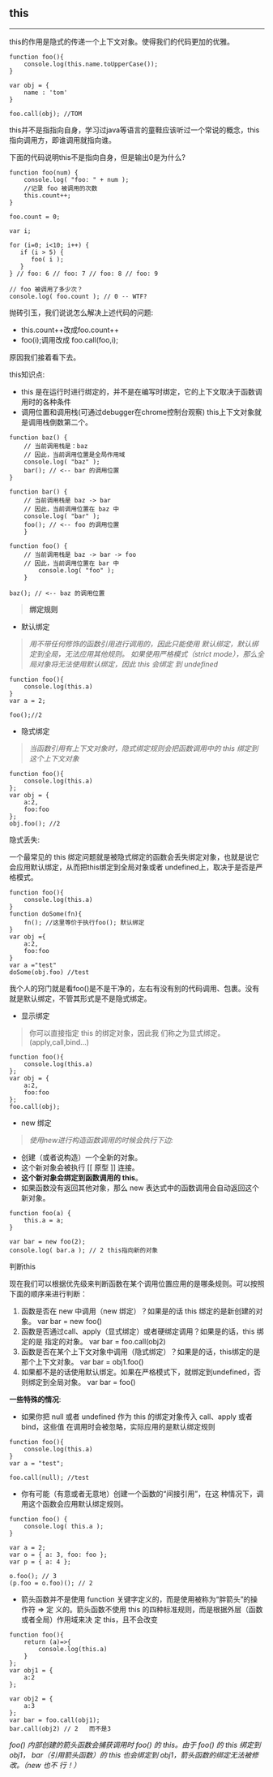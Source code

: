 ## this
***

this的作用是隐式的传递一个上下文对象。使得我们的代码更加的优雅。

```
function foo(){
    console.log(this.name.toUpperCase());
}

var obj = {
    name : 'tom'
}

foo.call(obj); //TOM
```
this并不是指指向自身，学习过java等语言的童鞋应该听过一个常说的概念，this指向调用方，即谁调用就指向谁。

下面的代码说明this不是指向自身，但是输出0是为什么? 
```
function foo(num) {
    console.log( "foo: " + num ); 
    //记录 foo 被调用的次数     
    this.count++;
} 
 
foo.count = 0; 

var i; 
 
for (i=0; i<10; i++) {
   if (i > 5) {
      foo( i );     
   } 
} // foo: 6 // foo: 7 // foo: 8 // foo: 9 
 
// foo 被调用了多少次？ 
console.log( foo.count ); // 0 -- WTF?
```

抛砖引玉，我们说说怎么解决上述代码的问题:
* this.count++改成foo.count++
* foo(i);调用改成 foo.call(foo,i);

原因我们接着看下去。

this知识点:

* this 是在运行时进行绑定的，并不是在编写时绑定，它的上下文取决于函数调 用时的各种条件
* 调用位置和调用栈(可通过debugger在chrome控制台观察) this上下文对象就是调用栈倒数第二个。
```
function baz() {     
    // 当前调用栈是：baz    
    // 因此，当前调用位置是全局作用域 
    console.log( "baz" );    
    bar(); // <-- bar 的调用位置
} 
 
function bar() { 
    // 当前调用栈是 baz -> bar    
    // 因此，当前调用位置在 baz 中
    console.log( "bar" );
    foo(); // <-- foo 的调用位置
    } 
 
function foo() {     
    // 当前调用栈是 baz -> bar -> foo
    // 因此，当前调用位置在 bar 中 
        console.log( "foo" );
    } 
 
baz(); // <-- baz 的调用位置
```
> **绑定规则**

* 默认绑定
> *用不带任何修饰的函数引用进行调用的，因此只能使用 默认绑定，默认绑定到全局，无法应用其他规则。
如果使用严格模式（strict mode），那么全局对象将无法使用默认绑定，因此 this 会绑定 到 undefined*
```
function foo(){
    console.log(this.a)
}
var a = 2;

foo();//2
```

* 隐式绑定
> *当函数引用有上下文对象时，隐式绑定规则会把函数调用中的 this 绑定到这个上下文对象*
```
function foo(){
    console.log(this.a)
};
var obj = {
    a:2,
    foo:foo
};
obj.foo(); //2
```

隐式丢失:

一个最常见的 this 绑定问题就是被隐式绑定的函数会丢失绑定对象，也就是说它会应用默认绑定，从而把this绑定到全局对象或者 undefined上，取决于是否是严格模式。

```
function foo(){
    console.log(this.a)
}
function doSome(fn){
    fn(); //这里等价于执行foo(); 默认绑定
}
var obj ={
    a:2,
    foo:foo
}
var a ="test"
doSome(obj.foo) //test
```
我个人的窍门就是看foo()是不是干净的，左右有没有别的代码调用、包裹。没有就是默认绑定，不管其形式是不是隐式绑定。

* 显示绑定
> 你可以直接指定 this 的绑定对象，因此我 们称之为显式绑定。(apply,call,bind...)

```
function foo(){
    console.log(this.a)
};
var obj = {
    a:2,
    foo:foo
};
foo.call(obj);
```
* new 绑定
> *使用new进行构造函数调用的时候会执行下边:*
* 创建（或者说构造）一个全新的对象。
* 这个新对象会被执行 [[ 原型 ]] 连接。 
* **这个新对象会绑定到函数调用的 this**。 
* 如果函数没有返回其他对象，那么 new 表达式中的函数调用会自动返回这个新对象。

```
function foo(a) { 
    this.a = a; 
}  
 
var bar = new foo(2); 
console.log( bar.a ); // 2 this指向新的对象

```

判断this

现在我们可以根据优先级来判断函数在某个调用位置应用的是哪条规则。可以按照下面的顺序来进行判断：
1. 函数是否在 new 中调用（new 绑定）？如果是的话 this 绑定的是新创建的对象。 var bar = new foo()
2. 函数是否通过call、apply（显式绑定）或者硬绑定调用？如果是的话，this 绑定的是 指定的对象。 var bar = foo.call(obj2)
3. 函数是否在某个上下文对象中调用（隐式绑定）？如果是的话，this绑定的是那个上下文对象。 var bar = obj1.foo()
4. 如果都不是的话使用默认绑定。如果在严格模式下，就绑定到undefined，否则绑定到全局对象。 var bar = foo()


**一些特殊的情况**:
* 如果你把 null 或者 undefined 作为 this 的绑定对象传入 call、apply 或者 bind，这些值 在调用时会被忽略，实际应用的是默认绑定规则
```
function foo(){
    console.log(this.a)
}
var a = "test";

foo.call(null); //test
```
* 你有可能（有意或者无意地）创建一个函数的“间接引用”，在这 种情况下，调用这个函数会应用默认绑定规则。
```
function foo() {
    console.log( this.a ); 
} 

var a = 2;  
var o = { a: 3, foo: foo };  
var p = { a: 4 }; 
 
o.foo(); // 3 
(p.foo = o.foo)(); // 2
```

* 箭头函数并不是使用 function 关键字定义的，而是使用被称为“胖箭头”的操作符 => 定 义的。箭头函数不使用 this 的四种标准规则，而是根据外层（函数或者全局）作用域来决 定 this，且不会改变
```
function foo(){
    return (a)=>{
        console.log(this.a)
    }
};
var obj1 = {
    a:2
}; 
 
var obj2 = {
    a:3
};
var bar = foo.call(obj1);
bar.call(obj2) // 2   而不是3

```

*foo() 内部创建的箭头函数会捕获调用时 foo() 的 this。由于 foo() 的 this 绑定到 obj1， bar（引用箭头函数）的 this 也会绑定到 obj1，箭头函数的绑定无法被修改。（new 也不 行！）*
